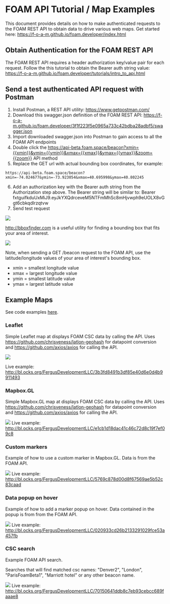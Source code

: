 # FOAM API Tutorial / Map Examples

This document provides details on how to make authenticated requests to the FOAM REST API to obtain data to drive various web maps. Get started here:
https://f-o-a-m.github.io/foam.developer/index.html

## Obtain Authentication for the FOAM REST API

The FOAM REST API requires a header authorization key/value pair for each request. Follow the this tutorial to obtain the Bearer auth string value: https://f-o-a-m.github.io/foam.developer/tutorials/intro_to_api.html 

## Send a test authenticated API request with Postman

1. Install Postman, a REST API utility: https://www.getpostman.com/
2. Download this swagger.json definition of the FOAM REST API: https://f-o-a-m.github.io/foam.developer/3f1f223f5e0965a733c42bdba28adbf5/swagger.json
3. Import downloaded swagger.json into Postman to gain access to all the FOAM API endpoints
4. Double click the https://api-beta.foam.space/beacon?xmin={{xmin}}&ymin={{ymin}}&xmax={{xmax}}&ymax={{ymax}}&zoom={{zoom}} API method
5. Replace the GET url with actual bounding box coordinates, for example: 
```
https://api-beta.foam.space/beacon?xmin=-74.024677&ymin=-73.923054&xmax=40.695998&ymax=40.802245
```
6. Add an authorization key with the Bearer auth string from the Authorization step above. The Bearer string will be similar to: Bearer fxtguifkduUxMiJ9.eyJkYXQdrceveM5NTFmMhSc8mHjvwph9eUOLX8vGgt6cbkqdlrzqtvw
7. Send test request

![](https://i.imgur.com/w3E0UoA.gif)

http://bboxfinder.com is a useful utility for finding a bounding box that fits your area of interest. 

![](http://storage7.static.itmages.com/i/18/0322/h_1521758421_7705106_7f7e0e7d59.png)

Note, when sending a GET /beacon request to the FOAM API, use the latitude/longitude values of your area of interest's bounding box.
* xmin = smallest longitude value
* xmax = largest longitude value
* ymin = smallest latitude value
* ymax = largest latitude value

## Example Maps

See code examples [here](https://github.com/FergusDevelopmentLLC/foam-api-examples/tree/master/examples).

### Leaflet

Simple Leaflet map at displays FOAM CSC data by calling the API. Uses https://github.com/chrisveness/latlon-geohash for datapoint conversion and https://github.com/axios/axios for calling the API.

![](http://storage3.static.itmages.com/i/18/0322/h_1521738128_2846268_36122b1f75.png)

Live example: http://bl.ocks.org/FergusDevelopmentLLC/3b3fd8491b3df85e40d6e0d4b9911493

### Mapbox.GL

Simple Mapbox.GL map at displays FOAM CSC data by calling the API. Uses https://github.com/chrisveness/latlon-geohash for datapoint conversion and https://github.com/axios/axios for calling the API.

![](http://storage7.static.itmages.com/i/18/0322/h_1521738283_6444740_02c3e5b2d8.png)
Live example: http://bl.ocks.org/FergusDevelopmentLLC/e1cb1d18dac41c46c72d8c19f7ef09c8

### Custom markers

Example of how to use a custom marker in Mapbox.GL. Data is from the FOAM API.

![](http://storage8.static.itmages.com/i/18/0322/h_1521738397_6180381_d2d1d3856e.png)
Live example: http://bl.ocks.org/FergusDevelopmentLLC/5769c878d00d8f67569ae5b52c83caad

### Data popup on hover

Example of how to add a marker popup on hover. Data contained in the popup is from from the FOAM API.

![](http://storage6.static.itmages.com/i/18/0322/h_1521738706_3252718_a826d36491.png)
Live example: http://bl.ocks.org/FergusDevelopmentLLC/020933cd26b2133291029fce53a457fb

### CSC search

Example FOAM API search.

Searches that will find matched csc names: "Denver2", "London", "ParisFoamBeta1", "Marriott hotel" or any other beacon name.

![](https://i.imgur.com/hqGX8qx.gif)
Live example: http://bl.ocks.org/FergusDevelopmentLLC/70150641ddb8c7eb93cebcc689faaae8
